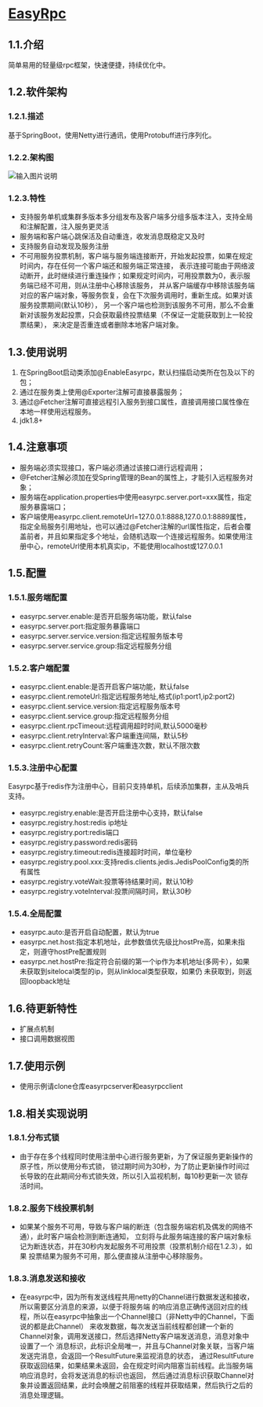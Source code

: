 # [EasyRpc](https://mdui.org)

## 1.1.介绍 

简单易用的轻量级rpc框架，快速便捷，持续优化中。

## 1.2.软件架构  

### 1.2.1.描述  
基于SpringBoot，使用Netty进行通讯，使用Protobuff进行序列化。
### 1.2.2.架构图
![输入图片说明](https://images.gitee.com/uploads/images/2020/1028/232925_5b4108af_1738997.png "20201028.png")
### 1.2.3.特性  
- 支持服务单机或集群多版本多分组发布及客户端多分组多版本注入，支持全局和注解配置，注入服务更灵活    
- 服务端和客户端心跳保活及自动重连，收发消息既稳定又及时   
- 支持服务自动发现及服务注册  
- 不可用服务投票机制，客户端与服务端连接断开，开始发起投票，如果在规定时间内，存在任何一个客户端还和服务端正常连接， 
表示连接可能由于网络波动断开，此时继续进行重连操作；如果规定时间内，可用投票数为0，表示服务端已经不可用，则从注册中心移除该服务，
并从客户端缓存中移除该服务端对应的客户端对象，等服务恢复，会在下次服务调用时，重新生成。如果对该服务投票期间(默认10秒）， 
另一个客户端也检测到该服务不可用，那么不会重新对该服务发起投票，只会获取最终投票结果（不保证一定能获取到上一轮投票结果），
来决定是否重连或者删除本地客户端对象。

## 1.3.使用说明  

1. 在SpringBoot启动类添加@EnableEasyrpc，默认扫描启动类所在包及以下的包；  
2. 通过在服务类上使用@Exporter注解可直接暴露服务；  
3. 通过@Fetcher注解可直接远程引入服务到接口属性，直接调用接口属性像在本地一样使用远程服务。  
4. jdk1.8+
## 1.4.注意事项

- 服务端必须实现接口，客户端必须通过该接口进行远程调用；  
- @Fetcher注解必须加在受Spring管理的Bean的属性上，才能引入远程服务对象；  
- 服务端在application.properties中使用easyrpc.server.port=xxx属性，指定服务暴露端口；  
- 客户端使用easyrpc.client.remoteUrl=127.0.0.1:8888,127.0.0.1:8889属性，指定全局服务引用地址，也可以通过@Fetcher注解的url属性指定，后者会覆盖前者，并且如果指定多个地址，会随机选取一个连接远程服务。如果使用注册中心，remoteUrl使用本机真实ip，不能使用localhost或127.0.0.1  

## 1.5.配置  

### 1.5.1.服务端配置  
- easyrpc.server.enable:是否开启服务端功能，默认false 
- easyrpc.server.port:指定服务暴露端口  
- easyrpc.server.service.version:指定远程服务版本号  
- easyrpc.server.service.group:指定远程服务分组  

### 1.5.2.客户端配置 
- easyrpc.client.enable:是否开启客户端功能，默认false
- easyrpc.client.remoteUrl:指定远程服务地址,格式(ip1:port1,ip2:port2)  
- easyrpc.client.service.version:指定远程服务版本号  
- easyrpc.client.service.group:指定远程服务分组  
- easyrpc.client.rpcTimeout:远程调用超时时间,默认5000毫秒  
- easyrpc.client.retryInterval:客户端重连间隔，默认5秒   
- easyrpc.client.retryCount:客户端重连次数，默认不限次数  

### 1.5.3.注册中心配置
Easyrpc基于redis作为注册中心，目前只支持单机，后续添加集群，主从及哨兵支持。 
- easyrpc.registry.enable:是否开启注册中心支持，默认false  
- easyrpc.registry.host:redis ip地址
- easyrpc.registry.port:redis端口  
- easyrpc.registry.password:redis密码   
- easyrpc.registry.timeout:redis连接超时时间，单位毫秒    
- easyrpc.registry.pool.xxx:支持redis.clients.jedis.JedisPoolConfig类的所有属性 
- easyrpc.registry.voteWait:投票等待结果时间，默认10秒   
- easyrpc.registry.voteInterval:投票间隔时间，默认30秒  

### 1.5.4.全局配置
- easyrpc.auto:是否开启自动配置，默认为true  
- easyrpc.net.host:指定本机地址，此参数值优先级比hostPre高，如果未指定，则遵守hostPre配置规则    
- easyrpc.net.hostPre:指定符合前缀的第一个ip作为本机地址(多网卡），如果未获取到sitelocal类型的ip，则从linklocal类型获取，如果仍
未获取到，则返回loopback地址  
## 1.6.待更新特性  
- 扩展点机制  
- 接口调用数据视图  
  
## 1.7.使用示例
- 使用示例请clone仓库easyrpcserver和easyrpcclient

## 1.8.相关实现说明
### 1.8.1.分布式锁
- 由于存在多个线程同时使用注册中心进行服务更新，为了保证服务更新操作的原子性，所以使用分布式锁，
锁过期时间为30秒，为了防止更新操作时间过长导致的在此期间分布式锁失效，所以引入监视机制，每10秒更新一次
锁存活时间。
### 1.8.2.服务下线投票机制
- 如果某个服务不可用，导致与客户端的断连（包含服务端宕机及偶发的网络不通），此时客户端会检测到断连通知，
立刻将与此服务端连接的客户端对象标记为断连状态，并在30秒内发起服务不可用投票（投票机制介绍在1.2.3），如果
投票结果为服务不可用，那么便直接从注册中心移除服务。
### 1.8.3.消息发送和接收
- 在easyrpc中，因为所有发送线程共用netty的Channel进行数据发送和接收，所以需要区分消息的来源，以便于将服务端
的响应消息正确传送回对应的线程，所以在easyrpc中抽象出一个Channel接口（非Netty中的Channel，下面说的都是此Channel）
来收发数据，每次发送当前线程都创建一个新的Channel对象，调用发送接口，然后选择Netty客户端发送消息，消息对象中设置了一个
消息标识，此标识全局唯一，并且与Channel对象关联，当客户端发送完消息，会返回一个ResultFuture来监视消息的状态，
通过ResultFuture获取返回结果，如果结果未返回，会在规定时间内阻塞当前线程。此当服务端响应消息时，会将发送消息的标识也返回，
然后通过消息标识获取Channel对象并设置返回结果，此时会唤醒之前阻塞的线程并获取结果，然后执行之后的消息处理逻辑。